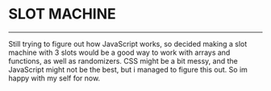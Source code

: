 # SLOT MACHINE
---
Still trying to figure out how JavaScript works, so decided making a slot machine with 3 slots would be a good way to work with arrays and functions, as well as randomizers. CSS might be a bit messy, and the JavaScript might not be the best, but i managed to figure this out. So im happy with my self for now.